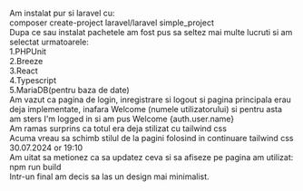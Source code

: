 Am instalat pur si laravel cu:<br>
composer create-project laravel/laravel simple_project<br>
Dupa ce sau instalat pachetele am fost pus sa seltez mai multe lucruti si am selectat urmatoarele:<br>
1.PHPUnit<br>
2.Breeze<br>
3.React<br>
4.Typescript<br>
5.MariaDB(pentru baza de date)<br>
Am vazut ca pagina de login, inregistrare si logout si pagina principala erau deja implementate, inafara Welcome (numele utilizatorului) si pentru asta am sters I'm logged in si am pus Welcome {auth.user.name}<br>
Am ramas surprins ca totul era deja stilizat cu tailwind css<br>
Acuma vreau sa schimb stilul de la pagini folosind in continuare tailwind css 30.07.2024 or 19:10 <br>
Am uitat sa metionez ca sa updatez ceva si sa afiseze pe pagina am utilizat:<br>
npm run build<br>
Intr-un final am decis sa las un design mai minimalist.<br>
